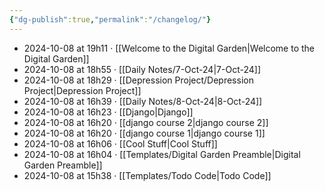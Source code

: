 ```yaml
---
{"dg-publish":true,"permalink":"/changelog/"}
---
```



- 2024-10-08 at 19h11 · [[Welcome to the Digital Garden\|Welcome to the Digital Garden]]
- 2024-10-08 at 18h55 · [[Daily Notes/7-Oct-24\|7-Oct-24]]
- 2024-10-08 at 18h29 · [[Depression Project/Depression Project\|Depression Project]]
- 2024-10-08 at 16h39 · [[Daily Notes/8-Oct-24\|8-Oct-24]]
- 2024-10-08 at 16h23 · [[Django\|Django]]
- 2024-10-08 at 16h20 · [[django course 2\|django course 2]]
- 2024-10-08 at 16h20 · [[django course 1\|django course 1]]
- 2024-10-08 at 16h06 · [[Cool Stuff\|Cool Stuff]]
- 2024-10-08 at 16h04 · [[Templates/Digital Garden Preamble\|Digital Garden Preamble]]
- 2024-10-08 at 15h38 · [[Templates/Todo Code\|Todo Code]]
